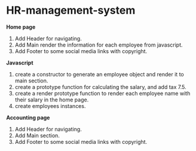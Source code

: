 # HR-management-system


**Home page**
1) Add Header for navigating.
2) Add Main render the information for each employee from javascript.
3) Add Footer to some social media links with copyright.

**Javascript**
1) create a constructor to generate an employee object and render it to main section.
2) create a prototype function for calculating the salary, and add tax 7.5.
3) create a render prototype function to render each employee name with their salary in the home page.
4) create employees instances.

**Accounting page**
1) Add Header for navigating.
2) Add Main section.
3) Add Footer to some social media links with copyright.

